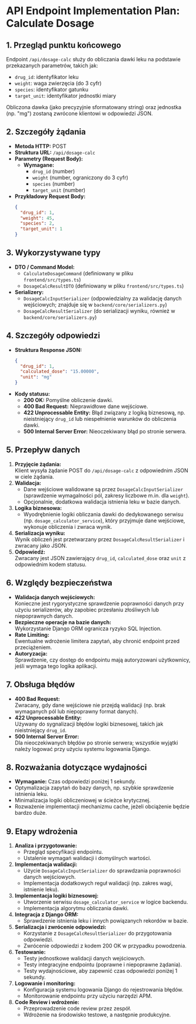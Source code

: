 # API Endpoint Implementation Plan: Calculate Dosage

## 1. Przegląd punktu końcowego
Endpoint `/api/dosage-calc` służy do obliczania dawki leku na podstawie przekazanych parametrów, takich jak:
- `drug_id`: identyfikator leku
- `weight`: waga zwierzęcia (do 3 cyfr)
- `species`: identyfikator gatunku
- `target_unit`: identyfikator jednostki miary

Obliczona dawka (jako precyzyjnie sformatowany string) oraz jednostka (np. "mg") zostaną zwrócone klientowi w odpowiedzi JSON.

## 2. Szczegóły żądania
- **Metoda HTTP:** POST  
- **Struktura URL:** `/api/dosage-calc`
- **Parametry (Request Body):**
  - **Wymagane:**
    - `drug_id` (number)
    - `weight` (number, ograniczony do 3 cyfr)
    - `species` (number)
    - `target_unit` (number)
- **Przykładowy Request Body:**
  ```json
  {
    "drug_id": 1,
    "weight": 45,
    "species": 2,
    "target_unit": 1
  }
  ```

## 3. Wykorzystywane typy
- **DTO / Command Model:**
  - `CalculateDosageCommand` (definiowany w pliku `frontend/src/types.ts`)
  - `DosageCalcResultDTO` (definiowany w pliku `frontend/src/types.ts`)
- **Serializery:**
  - `DosageCalcInputSerializer` (odpowiedzialny za walidację danych wejściowych; znajduje się w `backend/core/serializers.py`)
  - `DosageCalcResultSerializer` (do serializacji wyniku, również w `backend/core/serializers.py`)

## 4. Szczegóły odpowiedzi
- **Struktura Response JSON:**
  ```json
  {
    "drug_id": 1,
    "calculated_dose": "15.00000",
    "unit": "mg"
  }
  ```
- **Kody statusu:**
  - **200 OK:** Pomyślne obliczenie dawki.
  - **400 Bad Request:** Nieprawidłowe dane wejściowe.
  - **422 Unprocessable Entity:** Błąd związany z logiką biznesową, np. nieistniejący `drug_id` lub niespełnienie warunków do obliczenia dawki.
  - **500 Internal Server Error:** Nieoczekiwany błąd po stronie serwera.

## 5. Przepływ danych
1. **Przyjęcie żądania:**  
   Klient wysyła żądanie POST do `/api/dosage-calc` z odpowiednim JSON w ciele żądania.
2. **Walidacja:**  
   - Dane wejściowe walidowane są przez `DosageCalcInputSerializer` (sprawdzenie wymagalności pól, zakresy liczbowe m.in. dla `weight`).
   - Opcjonalnie, dodatkowa walidacja istnienia leku w bazie danych.
3. **Logika biznesowa:**  
   - Wyodrębnienie logiki obliczania dawki do dedykowanego serwisu (np. `dosage_calculator_service`), który przyjmuje dane wejściowe, wykonuje obliczenia i zwraca wynik.
4. **Serializacja wyniku:**  
   Wynik obliczeń jest przetwarzany przez `DosageCalcResultSerializer` i zwracany jako JSON.
5. **Odpowiedź:**  
   Zwracany jest JSON zawierający `drug_id`, `calculated_dose` oraz `unit` z odpowiednim kodem statusu.

## 6. Względy bezpieczeństwa
- **Walidacja danych wejściowych:**  
  Konieczne jest rygorystyczne sprawdzenie poprawności danych przy użyciu serializerów, aby zapobiec przesłaniu złośliwych lub niepoprawnych danych.
- **Bezpieczne operacje na bazie danych:**  
  Wykorzystanie Django ORM ogranicza ryzyko SQL Injection.
- **Rate Limiting:**  
  Ewentualne wdrożenie limitera zapytań, aby chronić endpoint przed przeciążeniem.
- **Autoryzacja:**  
  Sprawdzenie, czy dostęp do endpointu mają autoryzowani użytkownicy, jeśli wymaga tego logika aplikacji.

## 7. Obsługa błędów
- **400 Bad Request:**  
  Zwracany, gdy dane wejściowe nie przejdą walidacji (np. brak wymaganych pól lub niepoprawny format danych).
- **422 Unprocessable Entity:**  
  Używany do sygnalizacji błędów logiki biznesowej, takich jak nieistniejący `drug_id`.
- **500 Internal Server Error:**  
  Dla nieoczekiwanych błędów po stronie serwera; wszystkie wyjątki należy logować przy użyciu systemu logowania Django.

## 8. Rozważania dotyczące wydajności
- **Wymaganie:** Czas odpowiedzi poniżej 1 sekundy.
- Optymalizacja zapytań do bazy danych, np. szybkie sprawdzenie istnienia leku.
- Minimalizacja logiki obliczeniowej w ścieżce krytycznej.
- Rozważenie implementacji mechanizmu cache, jeżeli obciążenie będzie bardzo duże.

## 9. Etapy wdrożenia
1. **Analiza i przygotowanie:**
   - Przegląd specyfikacji endpointu.
   - Ustalenie wymagań walidacji i domyślnych wartości.
2. **Implementacja walidacji:**
   - Użycie `DosageCalcInputSerializer` do sprawdzania poprawności danych wejściowych.
   - Implementacja dodatkowych reguł walidacji (np. zakres wagi, istnienie leku).
3. **Implementacja logiki biznesowej:**
   - Utworzenie serwisu `dosage_calculator_service` w logice backendu.
   - Implementacja algorytmu obliczania dawki.
4. **Integracja z Django ORM:**
   - Sprawdzenie istnienia leku i innych powiązanych rekordów w bazie.
5. **Serializacja i zwrócenie odpowiedzi:**
   - Korzystanie z `DosageCalcResultSerializer` do przygotowania odpowiedzi.
   - Zwrócenie odpowiedzi z kodem 200 OK w przypadku powodzenia.
6. **Testowanie:**
   - Testy jednostkowe walidacji danych wejściowych.
   - Testy integracyjne endpointu (poprawne i niepoprawne żądania).
   - Testy wydajnościowe, aby zapewnić czas odpowiedzi poniżej 1 sekundy.
7. **Logowanie i monitoring:**
   - Konfiguracja systemu logowania Django do rejestrowania błędów.
   - Monitorowanie endpointu przy użyciu narzędzi APM.
8. **Code Review i wdrożenie:**
   - Przeprowadzenie code review przez zespół.
   - Wdrożenie na środowisko testowe, a następnie produkcyjne.